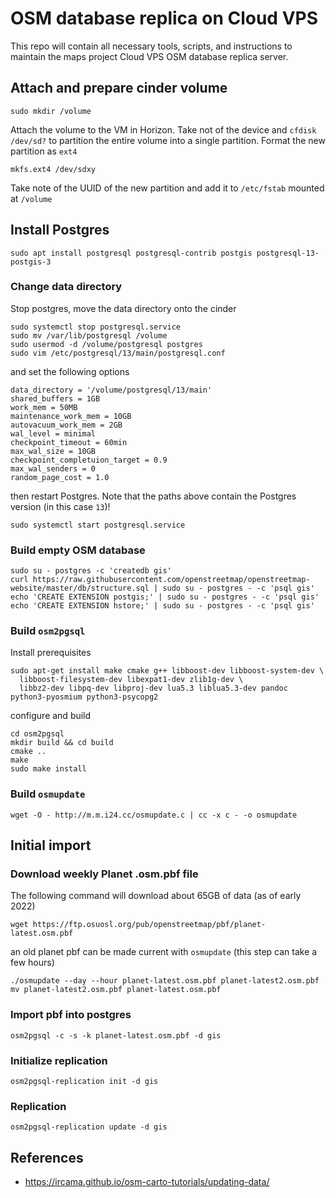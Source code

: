 # OSM database replica on Cloud VPS

This repo will contain all necessary tools, scripts, and instructions to maintain the maps project Cloud VPS OSM database replica server.

## Attach and prepare cinder volume

```
sudo mkdir /volume
```

Attach the volume to the VM in Horizon. Take not of the device and `cfdisk /dev/sd?` to partition the entire volume into a single partition.
Format the new partition as `ext4`

```
mkfs.ext4 /dev/sdxy
```

Take note of the UUID of the new partition and add it to `/etc/fstab` mounted at `/volume`

## Install Postgres

```
sudo apt install postgresql postgresql-contrib postgis postgresql-13-postgis-3
```

### Change data directory

Stop postgres, move the data directory onto the cinder

```
sudo systemctl stop postgresql.service
sudo mv /var/lib/postgresql /volume
sudo usermod -d /volume/postgresql postgres
sudo vim /etc/postgresql/13/main/postgresql.conf
```

and set the following options

```
data_directory = '/volume/postgresql/13/main'
shared_buffers = 1GB
work_mem = 50MB
maintenance_work_mem = 10GB
autovacuum_work_mem = 2GB
wal_level = minimal
checkpoint_timeout = 60min
max_wal_size = 10GB
checkpoint_completuion_target = 0.9
max_wal_senders = 0
random_page_cost = 1.0
```

then restart Postgres. Note that the paths above contain the Postgres version (in this case `13`)!

```
sudo systemctl start postgresql.service
```

### Build empty OSM database

```
sudo su - postgres -c 'createdb gis'
curl https://raw.githubusercontent.com/openstreetmap/openstreetmap-website/master/db/structure.sql | sudo su - postgres - -c 'psql gis'
echo 'CREATE EXTENSION postgis;' | sudo su - postgres - -c 'psql gis'
echo 'CREATE EXTENSION hstore;' | sudo su - postgres - -c 'psql gis'
```

### Build `osm2pgsql`

Install prerequisites

```
sudo apt-get install make cmake g++ libboost-dev libboost-system-dev \
  libboost-filesystem-dev libexpat1-dev zlib1g-dev \
  libbz2-dev libpq-dev libproj-dev lua5.3 liblua5.3-dev pandoc python3-pyosmium python3-psycopg2
```

configure and build

```
cd osm2pgsql
mkdir build && cd build
cmake ..
make
sudo make install
```

### Build `osmupdate`

```
wget -O - http://m.m.i24.cc/osmupdate.c | cc -x c - -o osmupdate
```

## Initial import

### Download weekly Planet .osm.pbf file

The following command will download about 65GB of data (as of early 2022)

```
wget https://ftp.osuosl.org/pub/openstreetmap/pbf/planet-latest.osm.pbf
```

an old planet pbf can be made current with `osmupdate` (this step can take a few hours)

```
./osmupdate --day --hour planet-latest.osm.pbf planet-latest2.osm.pbf
mv planet-latest2.osm.pbf planet-latest.osm.pbf
```

### Import pbf into postgres

```
osm2pgsql -c -s -k planet-latest.osm.pbf -d gis
```

### Initialize replication

```
osm2pgsql-replication init -d gis
```

### Replication

```
osm2pgsql-replication update -d gis
```

## References

* https://ircama.github.io/osm-carto-tutorials/updating-data/
